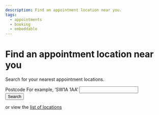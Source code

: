```yaml
---
description: Find an appointment location near you.
tags:
  - appointments
  - booking
  - embeddable
---
```


# Find an appointment location near you

Search for your nearest appointment locations.

<form action="/en/locations/search" method="post">
  <div class="form-group">
    <label class="form-label-bold" for="postcode">
      Postcode
      <span class="form-hint">For example, ‘SW1A 1AA’</span>
    </label>
    <input type="text" class="t-postcode form-control" id="postcode" name="postcode" value="" required="true">
  </div>
  <div class="form-group">
    <input type="submit" class="button t-submit button--primary" id="btn-search" value="Search">
    <p>or view the <a href="/locations">list of locations</a></p>
  </div>
</form>
